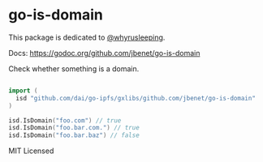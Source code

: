 # go-is-domain

This package is dedicated to [@whyrusleeping](https://github.com/whyrusleeping).

Docs: https://godoc.org/github.com/jbenet/go-is-domain


Check whether something is a domain.


```Go

import (
  isd "github.com/dai/go-ipfs/gxlibs/github.com/jbenet/go-is-domain"
)

isd.IsDomain("foo.com") // true
isd.IsDomain("foo.bar.com.") // true
isd.IsDomain("foo.bar.baz") // false

```

MIT Licensed
